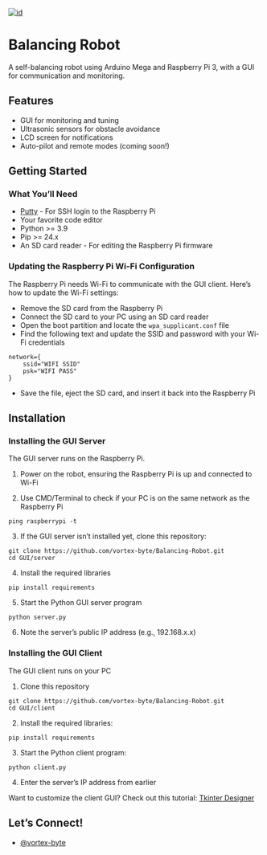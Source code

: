 [![id](https://img.shields.io/badge/BAHASA-INDONESIA-red.svg)](https://github.com/vortex-byte/Balancing-Robot/blob/main/README.md)

# Balancing Robot

A self-balancing robot using Arduino Mega and Raspberry Pi 3, with a GUI for communication and monitoring.
## Features

- GUI for monitoring and tuning
- Ultrasonic sensors for obstacle avoidance
- LCD screen for notifications
- Auto-pilot and remote modes (coming soon!)


## Getting Started

### What You’ll Need

- [Putty](https://www.putty.org/) - For SSH login to the Raspberry Pi
- Your favorite code editor
- Python >= 3.9
- Pip >= 24.x
- An SD card reader - For editing the Raspberry Pi firmware

### Updating the Raspberry Pi Wi-Fi Configuration

The Raspberry Pi needs Wi-Fi to communicate with the GUI client. Here’s how to update the Wi-Fi settings:

- Remove the SD card from the Raspberry Pi
- Connect the SD card to your PC using an SD card reader
- Open the boot partition and locate the ```wpa_supplicant.conf``` file
- Find the following text and update the SSID and password with your Wi-Fi credentials
```
network={
    ssid="WIFI SSID"
    psk="WIFI PASS"
}
```
- Save the file, eject the SD card, and insert it back into the Raspberry Pi
## Installation

### Installing the GUI Server

The GUI server runs on the Raspberry Pi.

1. Power on the robot, ensuring the Raspberry Pi is up and connected to Wi-Fi

2. Use CMD/Terminal to check if your PC is on the same network as the Raspberry Pi
```
ping raspberrypi -t
```
3. If the GUI server isn’t installed yet, clone this repository:
```
git clone https://github.com/vortex-byte/Balancing-Robot.git
cd GUI/server
```

4. Install the required libraries
```
pip install requirements
```

5. Start the Python GUI server program
```
python server.py
```

6. Note the server’s public IP address (e.g., 192.168.x.x)


### Installing the GUI Client

The GUI client runs on your PC

1. Clone this repository
```
git clone https://github.com/vortex-byte/Balancing-Robot.git
cd GUI/client
```

2. Install the required libraries:
```
pip install requirements
```

3. Start the Python client program:
```
python client.py
```

4. Enter the server’s IP address from earlier

Want to customize the client GUI? Check out this tutorial:  [Tkinter Designer](https://www.youtube.com/watch?v=Qd-jJjduWeQ)
## Let’s Connect!

- [@vortex-byte](mailto:mzimam.ath@gmail.com)

